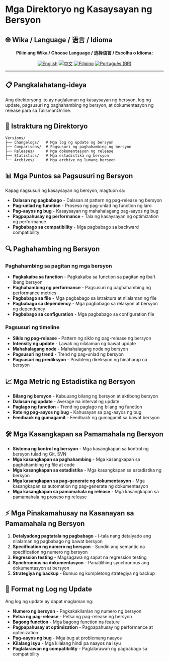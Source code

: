 # Mga Direktoryo ng Kasaysayan ng Bersyon

## 🌐 Wika / Language / 语言 / Idioma

<div align="center">

**Piliin ang Wika / Choose Language / 选择语言 / Escolha o Idioma:**

[![English](https://img.shields.io/badge/English-EN-blue?style=flat-square)](README.md)
[![中文](https://img.shields.io/badge/中文-CN-red?style=flat-square)](README_CN.md)
[![Filipino](https://img.shields.io/badge/Filipino-PH-green?style=flat-square)](README_PH.md)
[![Português (BR)](https://img.shields.io/badge/Português%20(BR)-BR-yellow?style=flat-square)](README_PT_BR.md)

</div>

---

## 📋 Pangkalahatang-ideya
Ang direktoryong ito ay naglalaman ng kasaysayan ng bersyon, log ng update, pagsusuri ng paghahambing ng bersyon, at dokumentasyon ng release para sa TalismanOnline.

## 📁 Istraktura ng Direktoryo
```
Versions/
├── Changelogs/   # Mga log ng update ng bersyon
├── Comparisons/  # Pagsusuri ng paghahambing ng bersyon
├── Releases/     # Mga dokumentasyon ng release
├── Statistics/   # Mga estadistika ng bersyon
└── Archives/     # Mga archive ng lumang bersyon
```

## 📊 Mga Puntos sa Pagsusuri ng Bersyon
Kapag nagsusuri ng kasaysayan ng bersyon, magtuon sa:
- **Dalasan ng pagbabago** - Dalasan at pattern ng pag-release ng bersyon
- **Pag-unlad ng function** - Proseso ng pag-unlad ng function ng laro
- **Pag-aayos ng bug** - Kasaysayan ng mahahalagang pag-aayos ng bug
- **Pagpapahusay ng performance** - Tala ng kasaysayan ng optimization ng performance
- **Pagbabago sa compatibility** - Mga pagbabago sa backward compatibility

## 🔍 Paghahambing ng Bersyon
### Paghahambing sa pagitan ng mga bersyon
- **Pagkakaiba sa function** - Pagkakaiba sa function sa pagitan ng iba't ibang bersyon
- **Paghahambing ng performance** - Pagsusuri ng paghahambing ng performance metrics
- **Pagbabago sa file** - Mga pagbabago sa istraktura at nilalaman ng file
- **Pagbabago sa dependency** - Mga pagbabago sa relasyon at bersyon ng dependency
- **Pagbabago sa configuration** - Mga pagbabago sa configuration file

### Pagsusuri ng timeline
- **Siklo ng pag-release** - Pattern ng siklo ng pag-release ng bersyon
- **Intensity ng update** - Lawak ng nilalaman ng bawat update
- **Mahahalagang node** - Mahahalagang node ng bersyon
- **Pagsusuri ng trend** - Trend ng pag-unlad ng bersyon
- **Pagsusuri ng prediksyon** - Posibleng direksyon ng hinaharap na bersyon

## 📈 Mga Metric ng Estadistika ng Bersyon
- **Bilang ng bersyon** - Kabuuang bilang ng bersyon at aktibong bersyon
- **Dalasan ng update** - Average na interval ng update
- **Paglago ng function** - Trend ng paglago ng bilang ng function
- **Rate ng pag-aayos ng bug** - Kahusayan sa pag-aayos ng bug
- **Feedback ng gumagamit** - Feedback ng gumagamit sa bawat bersyon

## 🛠️ Mga Kasangkapan sa Pamamahala ng Bersyon
- **Sistema ng kontrol ng bersyon** - Mga kasangkapan sa kontrol ng bersyon tulad ng Git, SVN
- **Mga kasangkapan sa paghahambing** - Mga kasangkapan sa paghahambing ng file at code
- **Mga kasangkapan sa estadistika** - Mga kasangkapan sa estadistika ng bersyon
- **Mga kasangkapan sa pag-generate ng dokumentasyon** - Mga kasangkapan sa automation ng pag-generate ng dokumentasyon
- **Mga kasangkapan sa pamamahala ng release** - Mga kasangkapan sa pamamahala ng proseso ng release

## ⚡ Mga Pinakamahusay na Kasanayan sa Pamamahala ng Bersyon
1. **Detalyadong pagtatala ng pagbabago** - I-tala nang detalyado ang nilalaman ng pagbabago ng bawat bersyon
2. **Specification ng numero ng bersyon** - Sundin ang semantic na specification ng numero ng bersyon
3. **Regression testing** - Magsagawa ng sapat na regression testing
4. **Synchronous na dokumentasyon** - Panatilihing synchronous ang dokumentasyon at bersyon
5. **Strategiya ng backup** - Bumuo ng kumpletong strategiya ng backup

## 📝 Format ng Log ng Update
Ang log ng update ay dapat maglaman ng:
- **Numero ng bersyon** - Pagkakakilanlan ng numero ng bersyon
- **Petsa ng pag-release** - Petsa ng pag-release ng bersyon
- **Bagong function** - Mga bagong function na feature
- **Pagpapahusay at optimization** - Pagpapahusay ng performance at optimization
- **Pag-aayos ng bug** - Mga bug at problemang naayos
- **Kilalang isyu** - Mga kilalang hindi pa naayos na isyu
- **Paglalarawan ng compatibility** - Paglalarawan ng pagbabago sa compatibility
